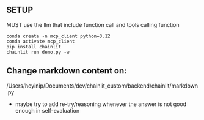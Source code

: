 ## SETUP
MUST use the llm that include function call and tools calling function
```shell
conda create -n mcp_client python=3.12
conda activate mcp_client
pip install chainlit
chainlit run demo.py -w
```
## Change markdown content on:
/Users/hoyinip/Documents/dev/chainlit_custom/backend/chainlit/markdown.py


- maybe try to add re-try/reasoning whenever the answer is not good enough in self-evaluation
